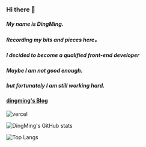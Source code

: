 ### Hi there 👋

<!--
**wohaofang/wohaofang** is a ✨ _special_ ✨ repository because its `README.md` (this file) appears on your GitHub profile.

Here are some ideas to get you started:

- 🔭 I’m currently working on ...
- 🌱 I’m currently learning ...
- 👯 I’m looking to collaborate on ...
- 🤔 I’m looking for help with ...
- 💬 Ask me about ...
- 📫 How to reach me: ...
- 😄 Pronouns: ...
- ⚡ Fun fact: ...
-->


##### My name is DingMing. 
#####  Recording my bits and pieces here。  
#####  I decided to become a qualified front-end developer
#####  Maybe I am not good enough.  
#####  but fortunately I am still working hard.     



#### [dingming's Blog](https://wohaofang.github.io/)

![vercel](https://github-profile-trophy.vercel.app/?username=wohaofang&column=6)

![DingMing's GitHub stats](https://github-readme-stats.vercel.app/api?username=wohaofang&show_icons=true&theme=flag-india&hide=prs,issues,contribs)

![Top Langs](https://github-readme-stats.vercel.app/api/top-langs/?username=wohaofang&layout=compact)

